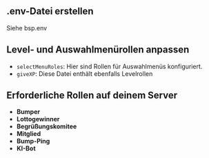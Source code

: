 ## .env-Datei erstellen

Siehe bsp.env


## Level- und Auswahlmenürollen anpassen

* `selectMenuRoles`: Hier sind Rollen für Auswahlmenüs konfiguriert.
* `giveXP`: Diese Datei enthält ebenfalls Levelrollen


## Erforderliche Rollen auf deinem Server

* **Bumper**
* **Lottogewinner**
* **Begrüßungskomitee**
* **Mitglied**
* **Bump-Ping**
* **KI-Bot**